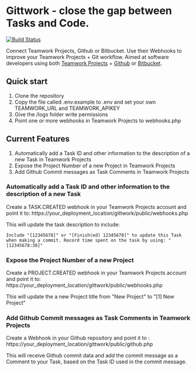 # Gittwork - close the gap between Tasks and Code.

[![Build Status](https://travis-ci.org/gordonmurray/gittwork.svg?branch=master)](https://travis-ci.org/gordonmurray/gittwork) 

Connect Teamwork Projects, Github or Bitbucket. Use their Webhooks to improve your Teamwork Projects + Git workflow. Aimed at software developers using both [Teamwork Projects](https://www.teamwork.com) + [Github](https://github.com) or [Bitbucket](https://bitbucket.org).  

## Quick start

1. Clone the repository
2. Copy the file called .env.example to .env and set your own TEAMWORK_URL and TEAMWORK_APIKEY
3. Give the /logs folder write permissions
4. Point one or more webhooks in Teamwork Projects to webhooks.php

## Current Features

1. Automatically add a Task ID and other information to the description of a new Task in Teamwork Projects
2. Expose the Project Number of a new Project in Teamwork Projects
3. Add Github Commit messages as Task Comments in Teamwork Projects

### Automatically add a Task ID and other information to the description of a new Task

Create a TASK.CREATED webhook in your Teamwork Projects account and point it to: https://your_deployment_location/gittwork/public/webhooks.php

This will update the task description to include:

```Include "[12345678]" or "[Finish(ed) 12345678]" to update this Task when making a commit. Record time spent on the task by using: "[12345678:30]"```

### Expose the Project Number of a new Project

Create a PROJECT.CREATED webhook in your Teamwork Projects account and point it to: https://your_deployment_location/gittwork/public/webhooks.php

This will update the a new Project title from "New Project" to "[1] New Project"

### Add Github Commit messages as Task Comments in Teamwork Projects

Create a Webhook in your Github repository and point it to : https://your_deployment_location/gittwork/public/github.php

This will receive Github commit data and add the commit message as a Comment to your Task, based on the Task ID used in the commit message.
